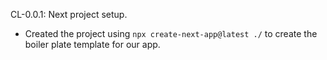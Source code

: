CL-0.0.1: Next project setup.
- Created the project using ```npx create-next-app@latest ./``` to create the boiler plate template for our app.